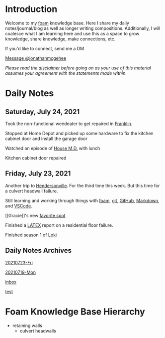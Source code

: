 # Introduction

Welcome to my [foam](https://foambubble.github.io/foam/) knowledge base. Here I share my daily notes/journal/blog as well as longer writing compositions. Additionally, I will coalesce what I am learning here and use this as a space to grow knowledge, share knowledge, make connections, etc. 

If you'd like to connect, send me a DM

<a href="https://twitter.com/messages/compose?recipient_id=86097822"
  class="twitter-dm-button" data-screen-name="@jonathanmcgehee">
Message @jonathanmcgehee</a>

*Please read the [disclaimer](disclaimer.md) before going on as your use of this material assumes your agreement with the statements made within.*

# Daily Notes

## Saturday, July 24, 2021

Took the non-functional weedeater to get repaired in [Franklin](https://en.wikipedia.org/wiki/Franklin,_Tennessee).

Stopped at Home Depot and picked up some hardware to fix the kitchen cabinet door and install the garage door

Watched an episode of [House M.D.](https://www.amazon.com/House-Season-1/dp/B000WCT7M8) with lunch

Kitchen cabinet door repaired

## Friday, July 23, 2021

Another trip to [Hendersonville](https://en.wikipedia.org/wiki/Hendersonville,_Tennessee). For the third time this week. But this time for a culvert headwall failure.

Still learning and working through things with [foam](https://foambubble.github.io/foam/), [git](https://git-scm.com/), [GitHub](https://github.com/), [Markdown](https://www.markdownguide.org/), and [VSCode](https://code.visualstudio.com/).

[[Gracie]]'s new [favorite spot](https://photos.app.goo.gl/Asqj14i852KXtxYP6)

Finished a [LATEX](https://www.latex-project.org/) report on a residential floor failure.

Finished season 1 of [Loki](https://www.disneyplus.com/series/loki/6pARMvILBGzF)

## Daily Notes Archives

[20210723-Fri](/journal/20210723-Fri.md)

[20210719-Mon](/journal/20210719-Mon.md)

[inbox](../inbox.md)

[test](test.md)

# Foam Knowledge Base Hierarchy

- retaining walls
    - culvert headwalls
